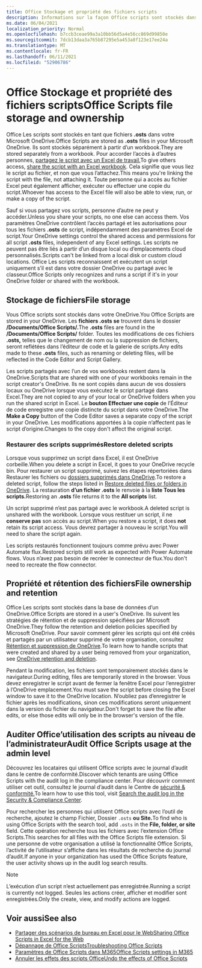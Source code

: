 ```yaml
---
title: Office Stockage et propriété des fichiers scripts
description: Informations sur la façon Office scripts sont stockés dans Microsoft OneDrive et transférés entre les propriétaires.
ms.date: 06/04/2021
localization_priority: Normal
ms.openlocfilehash: b7ccb3ceae99a3a10bb56d5a4e56cc869d99850e
ms.sourcegitcommit: 7dcb13daa3a765b87295e5a453a8f123e17ee24a
ms.translationtype: MT
ms.contentlocale: fr-FR
ms.lasthandoff: 06/11/2021
ms.locfileid: "52906786"
---
```

# <a name="office-scripts-file-storage-and-ownership"></a><span data-ttu-id="e27de-103">Office Stockage et propriété des fichiers scripts</span><span class="sxs-lookup"><span data-stu-id="e27de-103">Office Scripts file storage and ownership</span></span>

<span data-ttu-id="e27de-104">Office Les scripts sont stockés en tant que fichiers **.osts** dans votre Microsoft OneDrive.</span><span class="sxs-lookup"><span data-stu-id="e27de-104">Office Scripts are stored as **.osts** files in your Microsoft OneDrive.</span></span> <span data-ttu-id="e27de-105">Ils sont stockés séparément à partir d’un workbook.</span><span class="sxs-lookup"><span data-stu-id="e27de-105">They are stored separately from a workbook.</span></span> <span data-ttu-id="e27de-106">Pour accorder l’accès à d’autres personnes, [partagez le script avec un Excel de travail.](excel.md#sharing-scripts)</span><span class="sxs-lookup"><span data-stu-id="e27de-106">To give others access, [share the script with an Excel workbook](excel.md#sharing-scripts).</span></span> <span data-ttu-id="e27de-107">Cela signifie que vous liez le script au fichier, et non que vous l’attachez.</span><span class="sxs-lookup"><span data-stu-id="e27de-107">This means you're linking the script with the file, not attaching it.</span></span> <span data-ttu-id="e27de-108">Toute personne qui a accès au fichier Excel peut également afficher, exécuter ou effectuer une copie du script.</span><span class="sxs-lookup"><span data-stu-id="e27de-108">Whoever has access to the Excel file will also be able to view, run, or make a copy of the script.</span></span>

<span data-ttu-id="e27de-109">Sauf si vous partagez vos scripts, personne d’autre ne peut y accéder.</span><span class="sxs-lookup"><span data-stu-id="e27de-109">Unless you share your scripts, no one else can access them.</span></span> <span data-ttu-id="e27de-110">Vos paramètres OneDrive contrôlent l’accès partagé et les autorisations pour tous les fichiers **.osts** de script, indépendamment des paramètres Excel de script.</span><span class="sxs-lookup"><span data-stu-id="e27de-110">Your OneDrive settings control the shared access and permissions for all script **.osts** files, independent of any Excel settings.</span></span> <span data-ttu-id="e27de-111">Les scripts ne peuvent pas être liés à partir d’un disque local ou d’emplacements cloud personnalisés.</span><span class="sxs-lookup"><span data-stu-id="e27de-111">Scripts can't be linked from a local disk or custom cloud locations.</span></span> <span data-ttu-id="e27de-112">Office Les scripts reconnaissent et exécutent un script uniquement s’il est dans votre dossier OneDrive ou partagé avec le classeur.</span><span class="sxs-lookup"><span data-stu-id="e27de-112">Office Scripts only recognizes and runs a script if it's in your OneDrive folder or shared with the workbook.</span></span>

## <a name="file-storage"></a><span data-ttu-id="e27de-113">Stockage de fichiers</span><span class="sxs-lookup"><span data-stu-id="e27de-113">File storage</span></span>

<span data-ttu-id="e27de-114">Vous Office scripts sont stockés dans votre OneDrive.</span><span class="sxs-lookup"><span data-stu-id="e27de-114">You Office Scripts are stored in your OneDrive.</span></span> <span data-ttu-id="e27de-115">Les **fichiers .osts se** trouvent dans le dossier **/Documents/Office Scripts/.**</span><span class="sxs-lookup"><span data-stu-id="e27de-115">The **.osts** files are found in the **/Documents/Office Scripts/** folder.</span></span> <span data-ttu-id="e27de-116">Toutes les modifications de ces fichiers **.osts,** telles que le changement de nom ou la suppression de fichiers, seront reflétées dans l’éditeur de code et la galerie de scripts.</span><span class="sxs-lookup"><span data-stu-id="e27de-116">Any edits made to these **.osts** files, such as renaming or deleting files, will be reflected in the Code Editor and Script Gallery.</span></span>

<span data-ttu-id="e27de-117">Les scripts partagés avec l’un de vos workbooks restent dans la OneDrive.</span><span class="sxs-lookup"><span data-stu-id="e27de-117">Scripts that are shared with one of your workbooks remain in the script creator's OneDrive.</span></span> <span data-ttu-id="e27de-118">Ils ne sont copiés dans aucun de vos dossiers locaux ou OneDrive lorsque vous exécutez le script partagé dans Excel.</span><span class="sxs-lookup"><span data-stu-id="e27de-118">They are not copied to any of your local or OneDrive folders when you run the shared script in Excel.</span></span> <span data-ttu-id="e27de-119">Le **bouton Effectuer une copie** de l’Éditeur de code enregistre une copie distincte du script dans votre OneDrive.</span><span class="sxs-lookup"><span data-stu-id="e27de-119">The **Make a Copy** button of the Code Editor saves a separate copy of the script in your OneDrive.</span></span> <span data-ttu-id="e27de-120">Les modifications apportées à la copie n’affectent pas le script d’origine.</span><span class="sxs-lookup"><span data-stu-id="e27de-120">Changes to the copy don't affect the original script.</span></span>

### <a name="restore-deleted-scripts"></a><span data-ttu-id="e27de-121">Restaurer des scripts supprimés</span><span class="sxs-lookup"><span data-stu-id="e27de-121">Restore deleted scripts</span></span>

<span data-ttu-id="e27de-122">Lorsque vous supprimez un script dans Excel, il est OneDrive corbeille.</span><span class="sxs-lookup"><span data-stu-id="e27de-122">When you delete a script in Excel, it goes to your OneDrive recycle bin.</span></span> <span data-ttu-id="e27de-123">Pour restaurer un script supprimé, suivez les étapes répertoriées dans Restaurer les fichiers ou [dossiers supprimés dans OneDrive](https://support.microsoft.com/office/restore-deleted-files-or-folders-in-onedrive-949ada80-0026-4db3-a953-c99083e6a84f).</span><span class="sxs-lookup"><span data-stu-id="e27de-123">To restore a deleted script, follow the steps listed in [Restore deleted files or folders in OneDrive](https://support.microsoft.com/office/restore-deleted-files-or-folders-in-onedrive-949ada80-0026-4db3-a953-c99083e6a84f).</span></span> <span data-ttu-id="e27de-124">La restauration **d’un fichier .osts** le renvoie à la **liste Tous les scripts.**</span><span class="sxs-lookup"><span data-stu-id="e27de-124">Restoring an **.osts** file returns it to the **All scripts** list.</span></span>

<span data-ttu-id="e27de-125">Un script supprimé n’est pas partagé avec le workbook.</span><span class="sxs-lookup"><span data-stu-id="e27de-125">A deleted script is unshared with the workbook.</span></span> <span data-ttu-id="e27de-126">Lorsque vous restituer un script, il ne **conserve pas** son accès au script.</span><span class="sxs-lookup"><span data-stu-id="e27de-126">When you restore a script, it does **not** retain its script access.</span></span> <span data-ttu-id="e27de-127">Vous devrez partager à nouveau le script.</span><span class="sxs-lookup"><span data-stu-id="e27de-127">You will need to share the script again.</span></span>

<span data-ttu-id="e27de-128">Les scripts restaurés fonctionnent toujours comme prévu avec Power Automate flux.</span><span class="sxs-lookup"><span data-stu-id="e27de-128">Restored scripts still work as expected with Power Automate flows.</span></span> <span data-ttu-id="e27de-129">Vous n’avez pas besoin de recréer le connecteur de flux.</span><span class="sxs-lookup"><span data-stu-id="e27de-129">You don't need to recreate the flow connector.</span></span>

## <a name="file-ownership-and-retention"></a><span data-ttu-id="e27de-130">Propriété et rétention des fichiers</span><span class="sxs-lookup"><span data-stu-id="e27de-130">File ownership and retention</span></span>

<span data-ttu-id="e27de-131">Office Les scripts sont stockés dans la base de données d’un OneDrive.</span><span class="sxs-lookup"><span data-stu-id="e27de-131">Office Scripts are stored in a user's OneDrive.</span></span> <span data-ttu-id="e27de-132">Ils suivent les stratégies de rétention et de suppression spécifiées par Microsoft OneDrive.</span><span class="sxs-lookup"><span data-stu-id="e27de-132">They follow the retention and deletion policies specified by Microsoft OneDrive.</span></span> <span data-ttu-id="e27de-133">Pour savoir comment gérer les scripts qui ont été créés et partagés par un utilisateur supprimé de votre organisation, consultez [Rétention et suppression de OneDrive](/onedrive/retention-and-deletion).</span><span class="sxs-lookup"><span data-stu-id="e27de-133">To learn how to handle scripts that were created and shared by a user being removed from your organization, see [OneDrive retention and deletion](/onedrive/retention-and-deletion).</span></span>

<span data-ttu-id="e27de-134">Pendant la modification, les fichiers sont temporairement stockés dans le navigateur.</span><span class="sxs-lookup"><span data-stu-id="e27de-134">During editing, files are temporarily stored in the browser.</span></span> <span data-ttu-id="e27de-135">Vous devez enregistrer le script avant de fermer la fenêtre Excel pour l’enregistrer à l’OneDrive emplacement.</span><span class="sxs-lookup"><span data-stu-id="e27de-135">You must save the script before closing the Excel window to save it to the OneDrive location.</span></span> <span data-ttu-id="e27de-136">N’oubliez pas d’enregistrer le fichier après les modifications, sinon ces modifications seront uniquement dans la version du fichier du navigateur.</span><span class="sxs-lookup"><span data-stu-id="e27de-136">Don't forget to save the file after edits, or else those edits will only be in the browser's version of the file.</span></span>

## <a name="audit-office-scripts-usage-at-the-admin-level"></a><span data-ttu-id="e27de-137">Auditer Office’utilisation des scripts au niveau de l’administrateur</span><span class="sxs-lookup"><span data-stu-id="e27de-137">Audit Office Scripts usage at the admin level</span></span>

<span data-ttu-id="e27de-138">Découvrez les locataires qui utilisent Office scripts avec le journal d’audit dans le centre de conformité.</span><span class="sxs-lookup"><span data-stu-id="e27de-138">Discover which tenants are using Office Scripts with the audit log in the compliance center.</span></span> <span data-ttu-id="e27de-139">Pour découvrir comment utiliser cet outil, consultez le journal d’audit dans le Centre de [sécurité & conformité.](/microsoft-365/compliance/search-the-audit-log-in-security-and-compliance?view=o365-worldwide&preserve-view=true#search-the-audit-log)</span><span class="sxs-lookup"><span data-stu-id="e27de-139">To learn how to use this tool, visit [Search the audit log in the Security & Compliance Center](/microsoft-365/compliance/search-the-audit-log-in-security-and-compliance?view=o365-worldwide&preserve-view=true#search-the-audit-log).</span></span>

<span data-ttu-id="e27de-140">Pour rechercher les personnes qui utilisent Office scripts avec l’outil de recherche, ajoutez le champ Fichier, Dossier `.osts` **ou Site.**</span><span class="sxs-lookup"><span data-stu-id="e27de-140">To find who is using Office Scripts with the search tool, add `.osts` in the **File, folder, or site** field.</span></span> <span data-ttu-id="e27de-141">Cette opération recherche tous les fichiers avec l’extension Office Scripts.</span><span class="sxs-lookup"><span data-stu-id="e27de-141">This searches for all files with the Office Scripts file extension.</span></span> <span data-ttu-id="e27de-142">Si une personne de votre organisation a utilisé la fonctionnalité Office Scripts, l’activité de l’utilisateur s’affiche dans les résultats de recherche du journal d’audit.</span><span class="sxs-lookup"><span data-stu-id="e27de-142">If anyone in your organization has used the Office Scripts feature, the user activity shows up in the audit log search results.</span></span>

> [!NOTE]
> <span data-ttu-id="e27de-143">L’exécution d’un script n’est actuellement pas enregistrée.</span><span class="sxs-lookup"><span data-stu-id="e27de-143">Running a script is currently not logged.</span></span> <span data-ttu-id="e27de-144">Seules les actions créer, afficher et modifier sont enregistrées.</span><span class="sxs-lookup"><span data-stu-id="e27de-144">Only the create, view, and modify actions are logged.</span></span>

## <a name="see-also"></a><span data-ttu-id="e27de-145">Voir aussi</span><span class="sxs-lookup"><span data-stu-id="e27de-145">See also</span></span>

- [<span data-ttu-id="e27de-146">Partager des scénarios de bureau en Excel pour le Web</span><span class="sxs-lookup"><span data-stu-id="e27de-146">Sharing Office Scripts in Excel for the Web</span></span>](https://support.microsoft.com/office/sharing-office-scripts-in-excel-for-the-web-226eddbc-3a44-4540-acfe-fccda3d1122b)
- [<span data-ttu-id="e27de-147">Dépannage de Office Scripts</span><span class="sxs-lookup"><span data-stu-id="e27de-147">Troubleshooting Office Scripts</span></span>](../testing/troubleshooting.md)
- [<span data-ttu-id="e27de-148">Paramètres de Office Scripts dans M365</span><span class="sxs-lookup"><span data-stu-id="e27de-148">Office Scripts settings in M365</span></span>](https://support.office.com/article/office-scripts-settings-in-m365-19d3c51a-6ca2-40ab-978d-60fa49554dcf)
- [<span data-ttu-id="e27de-149">Annuler les effets des scripts Office</span><span class="sxs-lookup"><span data-stu-id="e27de-149">Undo the effects of Office Scripts</span></span>](../testing/undo.md)
